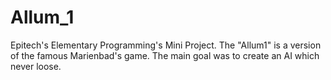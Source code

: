 # Allum_1
Epitech's Elementary Programming's Mini Project. The "Allum1" is a version of the famous Marienbad's game. The main goal was to create an AI which never loose.
